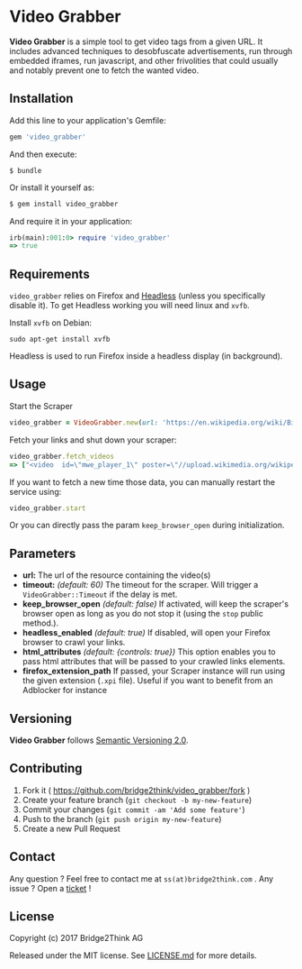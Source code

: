 # Video Grabber

__Video Grabber__ is a simple tool to get video tags from a given URL. It includes advanced techniques to desobfuscate advertisements, run through embedded iframes, run javascript, and other frivolities that could usually and notably prevent one to fetch the wanted video.


## Installation

Add this line to your application's Gemfile:

```ruby
gem 'video_grabber'
```

And then execute:

```shell
$ bundle
```
Or install it yourself as:

```ruby
$ gem install video_grabber
```
And require it in your application:

```ruby
irb(main):001:0> require 'video_grabber'
=> true
```

## Requirements

`video_grabber` relies on Firefox and [Headless](https://github.com/leonid-shevtsov/headless) (unless you specifically disable it). To get Headless working you will need linux and `xvfb`.

Install `xvfb` on Debian:

```shell
sudo apt-get install xvfb
```

Headless is used to run Firefox inside a headless display (in background).


## Usage

Start the Scraper

```ruby
video_grabber = VideoGrabber.new(url: 'https://en.wikipedia.org/wiki/Big_Buck_Bunny').call
```
Fetch your links and shut down your scraper:

```ruby
video_grabber.fetch_videos
=> ["<video  id=\"mwe_player_1\" poster=\"//upload.wikimedia.org/wikipedia/com...
```

If you want to fetch a new time those data, you can manually restart the service using:

```ruby
video_grabber.start
```

Or you can directly pass the param `keep_browser_open` during initialization.

## Parameters

 - **url:** The url of the resource containing the video(s)
 -  **timeout:**  *(default: 60)* The timeout for the scraper. Will trigger a `VideoGrabber::Timeout` if the delay is met.
 - **keep_browser_open** *(default: false)* If activated, will keep the scraper's browser open as long as you do not stop it (using the `stop` public method.). 
 - **headless_enabled** *(default: true)* If disabled, will open your Firefox browser to crawl your links.
- **html_attributes** *(default: {controls: true})* This option enables you to pass html attributes that will be passed to your crawled links elements.
 - **firefox_extension_path** If passed, your Scraper instance will run using the given extension (`.xpi` file). Useful if you want to benefit from an Adblocker for instance

## Versioning

__Video Grabber__ follows [Semantic Versioning 2.0](http://semver.org/).

## Contributing

1. Fork it ( https://github.com/bridge2think/video_grabber/fork )
2. Create your feature branch (`git checkout -b my-new-feature`)
3. Commit your changes (`git commit -am 'Add some feature'`)
4. Push to the branch (`git push origin my-new-feature`)
5. Create a new Pull Request

## Contact

Any question ? Feel free to contact me at `ss(at)bridge2think.com` .
Any issue ? Open a [ticket](https://github.com/bridge2think/video_grabber/issues) !

## License

Copyright (c) 2017 Bridge2Think AG

Released under the MIT license. See [LICENSE.md](https://github.com/bridge2think/video_grabber/blob/master/LICENSE.md) for more details.

